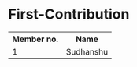 # First-Contribution

<table>
  <tr>
    <th>Member no.</th>
    <th>Name</th>
  </tr>
  <tr>
  <td>1</td>
  <td>Sudhanshu</td>
  </tr>
  
  </table>
